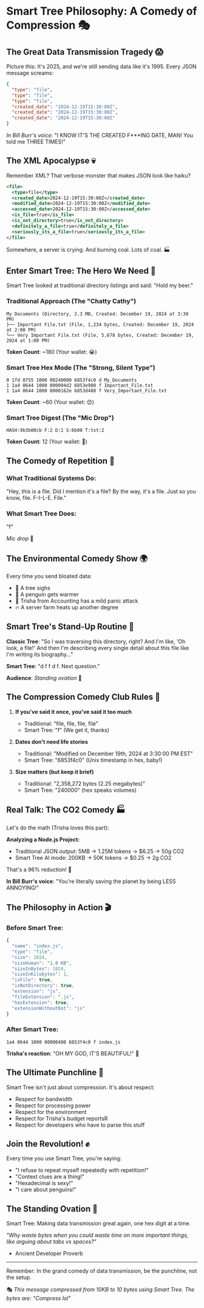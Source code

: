 # Smart Tree Philosophy: A Comedy of Compression 🎭

## The Great Data Transmission Tragedy 😱

Picture this: It's 2025, and we're still sending data like it's 1995. Every JSON message screams:

```json
{
  "type": "file",
  "type": "file",  
  "type": "file",
  "created_date": "2024-12-19T15:30:00Z",
  "created_date": "2024-12-19T15:30:00Z",
  "created_date": "2024-12-19T15:30:00Z"
}
```

*In Bill Burr's voice*: "I KNOW IT'S THE CREATED F***ING DATE, MAN! You told me THREE TIMES!"

## The XML Apocalypse 💀

Remember XML? That verbose monster that makes JSON look like haiku?

```xml
<file>
  <type>file</type>
  <created_date>2024-12-19T15:30:00Z</created_date>
  <modified_date>2024-12-19T15:30:00Z</modified_date>
  <accessed_date>2024-12-19T15:30:00Z</accessed_date>
  <is_file>true</is_file>
  <is_not_directory>true</is_not_directory>
  <definitely_a_file>true</definitely_a_file>
  <seriously_its_a_file>true</seriously_its_a_file>
</file>
```

Somewhere, a server is crying. And burning coal. Lots of coal. 🏭

## Enter Smart Tree: The Hero We Need 🦸

Smart Tree looked at traditional directory listings and said: "Hold my beer."

### Traditional Approach (The "Chatty Cathy")
```
My Documents (Directory, 2.3 MB, Created: December 19, 2024 at 3:30 PM)
├── Important File.txt (File, 1,234 bytes, Created: December 19, 2024 at 2:00 PM)
└── Very Important File.txt (File, 5,678 bytes, Created: December 19, 2024 at 1:00 PM)
```
**Token Count**: ~180 (Your wallet: 😭)

### Smart Tree Hex Mode (The "Strong, Silent Type")
```
0 1fd 0755 1000 00240000 6853f4c0 d My_Documents
1 1a4 0644 1000 000004d2 6853e980 f Important_File.txt
1 1a4 0644 1000 0000162e 6853d480 f Very_Important_File.txt
```
**Token Count**: ~60 (Your wallet: 😊)

### Smart Tree Digest (The "Mic Drop")
```
HASH:9b3b00cb F:2 D:1 S:6b00 T:txt:2
```
**Token Count**: 12 (Your wallet: 🤑)

## The Comedy of Repetition 🔁

### What Traditional Systems Do:
"Hey, this is a file. Did I mention it's a file? By the way, it's a file. Just so you know, file. F-I-L-E. File."

### What Smart Tree Does:
"f"

*Mic drop* 🎤

## The Environmental Comedy Show 🌍

Every time you send bloated data:
- 🌳 A tree sighs
- 🐧 A penguin gets warmer
- 💸 Trisha from Accounting has a mild panic attack
- 🔥 A server farm heats up another degree

## Smart Tree's Stand-Up Routine 🎪

**Classic Tree**: "So I was traversing this directory, right? And I'm like, 'Oh look, a file!' And then I'm describing every single detail about this file like I'm writing its biography..."

**Smart Tree**: "d f f d f. Next question."

**Audience**: *Standing ovation* 👏

## The Compression Comedy Club Rules 📏

1. **If you've said it once, you've said it too much**
   - Traditional: "file, file, file, file"
   - Smart Tree: "f" (We get it, thanks)

2. **Dates don't need life stories**
   - Traditional: "Modified on December 19th, 2024 at 3:30:00 PM EST"
   - Smart Tree: "6853f4c0" (Unix timestamp in hex, baby!)

3. **Size matters (but keep it brief)**
   - Traditional: "2,358,272 bytes (2.25 megabytes)"
   - Smart Tree: "240000" (hex speaks volumes)

## Real Talk: The CO2 Comedy 🏭

Let's do the math (Trisha loves this part):

**Analyzing a Node.js Project:**
- Traditional JSON output: 5MB → 1.25M tokens → $6.25 → 50g CO2
- Smart Tree AI mode: 200KB → 50K tokens → $0.25 → 2g CO2

That's a 96% reduction! 🎉

**In Bill Burr's voice**: "You're literally saving the planet by being LESS ANNOYING!"

## The Philosophy in Action 🎬

### Before Smart Tree:
```javascript
{
  "name": "index.js",
  "type": "file",
  "size": 1024,
  "sizeHuman": "1.0 KB",
  "sizeInBytes": 1024,
  "sizeInKilobytes": 1,
  "isFile": true,
  "isNotDirectory": true,
  "extension": "js",
  "fileExtension": ".js",
  "hasExtension": true,
  "extensionWithoutDot": "js"
}
```

### After Smart Tree:
```
1a4 0644 1000 00000400 6853f4c0 f index.js
```

**Trisha's reaction**: "OH MY GOD, IT'S BEAUTIFUL!" 💖

## The Ultimate Punchline 🎯

Smart Tree isn't just about compression. It's about respect:
- Respect for bandwidth
- Respect for processing power
- Respect for the environment
- Respect for Trisha's budget reportsR
- Respect for developers who have to parse this stuff

## Join the Revolution! ✊

Every time you use Smart Tree, you're saying:
- "I refuse to repeat myself repeatedly with repetition!"
- "Context clues are a thing!"
- "Hexadecimal is sexy!"
- "I care about penguins!"

## The Standing Ovation 👏

Smart Tree: Making data transmission great again, one hex digit at a time.

*"Why waste bytes when you could waste time on more important things, like arguing about tabs vs spaces?"*
- Ancient Developer Proverb

---

Remember: In the grand comedy of data transmission, be the punchline, not the setup.

🎭 *This message compressed from 10KB to 10 bytes using Smart Tree. The bytes are: "Compress lol"*